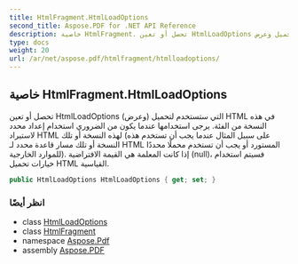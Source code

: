 ```yaml
---
title: HtmlFragment.HtmlLoadOptions
second_title: Aspose.PDF for .NET API Reference
description: خاصية HtmlFragment. تحصل أو تعين HtmlLoadOptions التي ستستخدم لتحميل وعرض HTML في هذه النسخة من الفئة. يرجى استخدامها عندما يكون من الضروري استخدام إعداد محدد لاستيراد HTML لهذه النسخة أو تلك، على سبيل المثال عندما يجب أن تستخدم هذه النسخة أو تلك مسار قاعدة محدد لـ HTML المستورد أو يجب أن تستخدم محملًا محددًا للموارد الخارجية. إذا كانت المعلمة هي القيمة الافتراضية (null)، فسيتم استخدام خيارات تحميل HTML القياسية.
type: docs
weight: 20
url: /ar/net/aspose.pdf/htmlfragment/htmlloadoptions/
---
```

## خاصية HtmlFragment.HtmlLoadOptions

تحصل أو تعين HtmlLoadOptions التي ستستخدم لتحميل (وعرض) HTML في هذه النسخة من الفئة. يرجى استخدامها عندما يكون من الضروري استخدام إعداد محدد لاستيراد HTML لهذه النسخة أو تلك (على سبيل المثال عندما يجب أن تستخدم هذه النسخة أو تلك مسار قاعدة محدد لـ HTML المستورد أو يجب أن تستخدم محملًا محددًا للموارد الخارجية). إذا كانت المعلمة هي القيمة الافتراضية (null)، فسيتم استخدام خيارات تحميل HTML القياسية.

```csharp
public HtmlLoadOptions HtmlLoadOptions { get; set; }
```

### انظر أيضًا

* class [HtmlLoadOptions](../../htmlloadoptions/)
* class [HtmlFragment](../)
* namespace [Aspose.Pdf](../../../aspose.pdf/)
* assembly [Aspose.PDF](../../../)